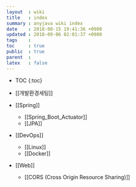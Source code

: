 ```yaml
---
layout  : wiki
title   : index
summary : anyjava wiki index 
date    : 2018-08-15 19:41:36 +0900
updated : 2018-09-06 02:01:37 +0900
tags    :
toc     : true
public  : true
parent  :
latex   : false
---
```

* TOC
{:toc}

* [[개발환경세팅]]
* [[Spring]]
	* [[Spring_Boot_Actuator]]
	* [[JPA]] 
* [[DevOps]]
	* [[Linux]]
	* [[Docker]]
* [[Web]]
	* [[CORS (Cross Origin Resource Sharing)]]

